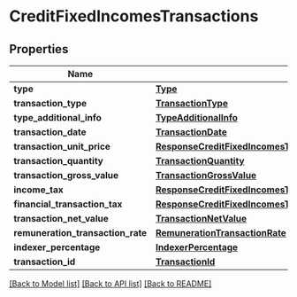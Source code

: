# CreditFixedIncomesTransactions

## Properties
Name | Type | Description | Notes
------------ | ------------- | ------------- | -------------
**type** | [**Type**](Type.md) |  | 
**transaction_type** | [**TransactionType**](TransactionType.md) |  | 
**type_additional_info** | [**TypeAdditionalInfo**](TypeAdditionalInfo.md) |  | [optional] 
**transaction_date** | [**TransactionDate**](TransactionDate.md) |  | 
**transaction_unit_price** | [**ResponseCreditFixedIncomesTransactionsCurrentTransactionUnitPrice**](ResponseCreditFixedIncomesTransactionsCurrentTransactionUnitPrice.md) |  | 
**transaction_quantity** | [**TransactionQuantity**](TransactionQuantity.md) |  | 
**transaction_gross_value** | [**TransactionGrossValue**](TransactionGrossValue.md) |  | 
**income_tax** | [**ResponseCreditFixedIncomesTransactionsCurrentIncomeTax**](ResponseCreditFixedIncomesTransactionsCurrentIncomeTax.md) |  | [optional] 
**financial_transaction_tax** | [**ResponseCreditFixedIncomesTransactionsCurrentFinancialTransactionTax**](ResponseCreditFixedIncomesTransactionsCurrentFinancialTransactionTax.md) |  | [optional] 
**transaction_net_value** | [**TransactionNetValue**](TransactionNetValue.md) |  | 
**remuneration_transaction_rate** | [**RemunerationTransactionRate**](RemunerationTransactionRate.md) |  | [optional] 
**indexer_percentage** | [**IndexerPercentage**](IndexerPercentage.md) |  | [optional] 
**transaction_id** | [**TransactionId**](TransactionId.md) |  | 

[[Back to Model list]](../README.md#documentation-for-models) [[Back to API list]](../README.md#documentation-for-api-endpoints) [[Back to README]](../README.md)

